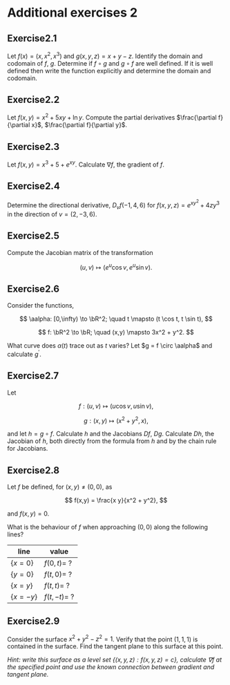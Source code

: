 # Additional exercises 2

## Exercise

Let $f(x) = (x,x^2,x^3)$ and $g(x,y,z) = x + y -z$.
Identify the domain and codomain of $f$, $g$. Determine if $f\circ g$ and $g\circ f$ are well defined. If it is well defined then write the function explicitly and determine the domain and codomain.

## Exercise

Let $f(x,y) = x^2 + 5xy + \ln y$.
Compute the partial derivatives $\frac{\partial f}{\partial x}$, $\frac{\partial f}{\partial y}$.

## Exercise

Let $f(x,y) = x^3 + 5 + e^{xy}$.
Calculate $\nabla f$, the gradient of $f$.

## Exercise

Determine the directional derivative, $D_vf(−1,4,6)$ for $f(x,y,z) = e^{xy^2}+4zy^3$ in the direction of $v = (2,−3,6)$.

## Exercise

Compute the Jacobian matrix of the transformation

$$
(u,v) \mapsto (e^u \cos v, e^u \sin v).
$$

## Exercise

Consider the functions,

$$
\aalpha: [0,\infty) \to \bR^2; \quad t \mapsto (t \cos t, t \sin t),
$$

$$
f: \bR^2 \to \bR; \quad (x,y) \mapsto 3x^2 + y^2.
$$

What curve does $\alpha(t)$ trace out as $t$ varies?
Let $g = f \circ \aalpha$ and calculate $g^\prime$.

## Exercise

Let

$$
f: (u,v) \mapsto (u \cos v, u \sin v),
$$

$$
g: (x,y) \mapsto (x^2 + y^2, x),
$$

and let $h = g \circ f$.
Calculate $h$ and the Jacobians $Df$, $Dg$. Calculate $D h$, the Jacobian of $h$, both directly from the formula from $h$ and by the chain rule for Jacobians.

## Exercise

Let $f$ be defined, for $(x,y)\neq (0,0)$, as

$$
    f(x,y) = \frac{x y}{x^2 + y^2},
$$

and $f(x,y) = 0$.

What is the behaviour of $f$ when approaching $(0,0)$ along the following lines?

| line       | value         |
| ---------- | ------------- |
| $\{x=0\}$  | $f(0,t) =$ ?  |
| $\{y=0\}$  | $f(t,0) =$ ?  |
| $\{x=y\}$  | $f(t,t) =$ ?  |
| $\{x=-y\}$ | $f(t,-t) =$ ? |

## Exercise

Consider the surface $x^2 + y^2 - z^2 = 1$.
Verify that the point $(1,1,1)$ is contained in the surface.
Find the tangent plane to this surface at this point.

_Hint: write this surface as a level set $\{ (x,y,z) : f(x,y,z) = c\}$, calculate $\nabla f$ at the specified point and use the known connection between gradient and tangent plane._

<!--@include: ./pages/notation.md-->

<style scoped>
h1 {
    counter-reset: h2
}
h2:after {
    counter-increment: h2;
    content: "2." counter(h2) 
}
</style>
